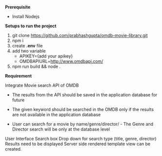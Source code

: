 **Prerequisite**
* Install Nodejs

**Setups to run the project**
1. git clone https://github.com/prabhashgupta/omdb-movie-library.git
2. npm i
3. create **.env** file
4. add two variable 
      * APIKEY={add your apikey}
      * OMDBAPIURL=http://www.omdbapi.com/
5. npm run build && node .

**Requirement**

Integrate Movie search API of OMDB

* The results from the API should be saved in the application database for future

* The given keyword should be searched in the OMDB only if the results are not available in the application database

* User can search for a movie by name/genre/director/ - The Genre and Director search will be only at the database level 

User Interface
Search box 
Drop down for search type (title, genre, director)
Results need to be displayed 
Server side rendered template view can be created.
